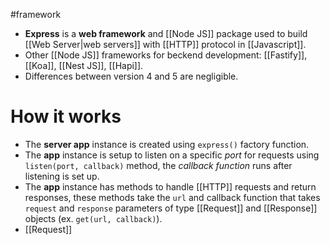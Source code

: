 #framework
- **Express** is a **web framework** and [[Node JS]] package used to build [[Web Server|web servers]] with [[HTTP]] protocol in [[Javascript]].
- Other [[Node JS]] frameworks for beckend development: [[Fastify]], [[Koa]], [[Nest JS]], [[Hapi]].
- Differences between version 4 and 5 are negligible.
# How it works
- The **server app** instance is created using `express()` factory function.
- The **app** instance is setup to listen on a specific *port* for requests using `listen(port, callback)` method, the *callback function* runs after listening is set up.
- The **app** instance has methods to handle [[HTTP]] requests and return responses, these methods take the `url` and callback function that takes `request` and `response` parameters of type [[Request]] and [[Response]] objects (ex. `get(url, callback)`).
- [[Request]] 